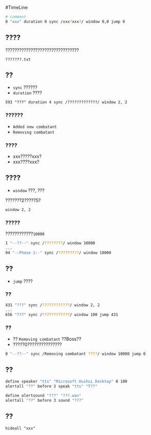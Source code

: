 #TimeLine

```sh
# comment
0 "xxx" duration 0 sync /xxx?xxx?/ window 0,0 jump 0
```

## ????

????????????????????????????????

```
???????.txt
```

## ??

- `sync` ??????
- `duration` ????


```
593 "???" duration 4 sync /?????????????/ window 2, 2
```

### ??????

- `Added new combatant`
- `Removing combatant`

### ????

- xxx?????xxx?
- xxx????xxx?

## ????

- `window` ???, ???

???????2?????5?

```
window 2, 2
```

### ?????

????????????`10000`

```sh
1 "--??--" sync /????????/ window 10000
...
94 "--Phase 2--" sync /?????????/ window 10000
```

## ??

- `jump` ????

### ??

```sh
431 "???" sync /????????????/ window 2, 2
...
656 "???" sync /????????????/ window 100 jump 431
```

### ??

- ?? `Removing combatant` ??Boss??
- ?????0???????????????

```sh
0 "--??--" sync /Removing combatant ????/ window 10000 jump 0
```

## ??

```sh
define speaker "tts" "Microsoft Huihui Desktop" 0 100
alertall "??" before 3 speak "tts" "T??"
```

```sh
define alertsound "???" "???.wav"
alertall "??" before 3 sound "???"
```

## ??

```
hideall "xxx"
```